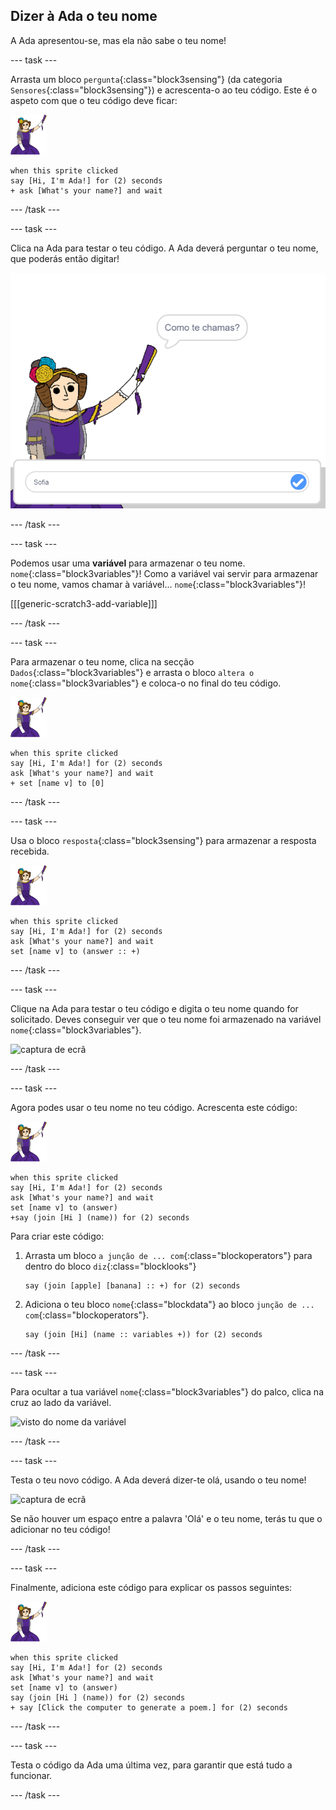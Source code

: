 ## Dizer à Ada o teu nome

A Ada apresentou-se, mas ela não sabe o teu nome!

\--- task \---

Arrasta um bloco `pergunta`{:class="block3sensing"} (da categoria `Sensores`{:class="block3sensing"}) e acrescenta-o ao teu código. Este é o aspeto com que o teu código deve ficar:

![ator Ada](images/ada-sprite.png)

```blocks3
when this sprite clicked
say [Hi, I'm Ada!] for (2) seconds
+ ask [What's your name?] and wait
```

\--- /task \---

\--- task \---

Clica na Ada para testar o teu código. A Ada deverá perguntar o teu nome, que poderás então digitar!

![o ator Ada a perguntar o teu nome](images/poetry-input.png)

\--- /task \---

\--- task \---

Podemos usar uma **variável** para armazenar o teu nome. `nome`{:class="block3variables"}! Como a variável vai servir para armazenar o teu nome, vamos chamar à variável... `nome`{:class="block3variables"}!

[[[generic-scratch3-add-variable]]]

\--- /task \---

\--- task \---

Para armazenar o teu nome, clica na secção `Dados`{:class="block3variables"} e arrasta o bloco `altera o nome`{:class="block3variables"} e coloca-o no final do teu código.

![ator Ada](images/ada-sprite.png)

```blocks3
when this sprite clicked
say [Hi, I'm Ada!] for (2) seconds
ask [What's your name?] and wait
+ set [name v] to [0]
```

\--- /task \---

\--- task \---

Usa o bloco `resposta`{:class="block3sensing"} para armazenar a resposta recebida.

![ator Ada](images/ada-sprite.png)

```blocks3
when this sprite clicked
say [Hi, I'm Ada!] for (2) seconds
ask [What's your name?] and wait
set [name v] to (answer :: +)
```

\--- /task \---

\--- task \---

Clique na Ada para testar o teu código e digita o teu nome quando for solicitado. Deves conseguir ver que o teu nome foi armazenado na variável `nome`{:class="block3variables"}.

![captura de ecrã](images/poetry-name-test.png)

\--- /task \---

\--- task \---

Agora podes usar o teu nome no teu código. Acrescenta este código:

![ator Ada](images/ada-sprite.png)

```blocks3
when this sprite clicked
say [Hi, I'm Ada!] for (2) seconds
ask [What's your name?] and wait
set [name v] to (answer)
+say (join [Hi ] (name)) for (2) seconds 
```

Para criar este código:

1. Arrasta um bloco `a junção de ... com`{:class="blockoperators"} para dentro do bloco `diz`{:class="blocklooks"}
    
    ```blocks3
    say (join [apple] [banana] :: +) for (2) seconds
    ```

2. Adiciona o teu bloco `nome`{:class="blockdata"} ao bloco `junção de ... com`{:class="blockoperators"}.
    
    ```blocks3
    say (join [Hi] (name :: variables +)) for (2) seconds
    ```

\--- /task \---

\--- task \---

Para ocultar a tua variável `nome`{:class="block3variables"} do palco, clica na cruz ao lado da variável.

![visto do nome da variável](images/poetry-tick-annotated.png)

\--- /task \---

\--- task \---

Testa o teu novo código. A Ada deverá dizer-te olá, usando o teu nome!

![captura de ecrã](images/poetry-name-test2.png)

Se não houver um espaço entre a palavra 'Olá' e o teu nome, terás tu que o adicionar no teu código!

\--- /task \---

\--- task \---

Finalmente, adiciona este código para explicar os passos seguintes:

![ator Ada](images/ada-sprite.png)

```blocks3
when this sprite clicked
say [Hi, I'm Ada!] for (2) seconds
ask [What's your name?] and wait
set [name v] to (answer)
say (join [Hi ] (name)) for (2) seconds 
+ say [Click the computer to generate a poem.] for (2) seconds 
```

\--- /task \---

\--- task \---

Testa o código da Ada uma última vez, para garantir que está tudo a funcionar.

\--- /task \---